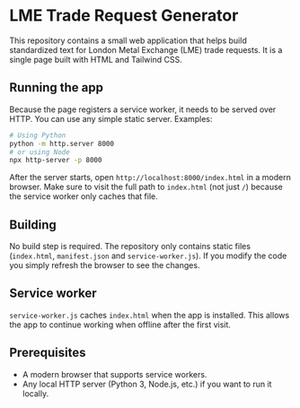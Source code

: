 # LME Trade Request Generator

This repository contains a small web application that helps build standardized text for London Metal Exchange (LME) trade requests. It is a single page built with HTML and Tailwind CSS.

## Running the app

Because the page registers a service worker, it needs to be served over HTTP. You can use any simple static server. Examples:

```bash
# Using Python
python -m http.server 8000
# or using Node
npx http-server -p 8000
```

After the server starts, open `http://localhost:8000/index.html` in a modern browser.
Make sure to visit the full path to `index.html` (not just `/`) because the service worker only caches that file.

## Building

No build step is required. The repository only contains static files (`index.html`, `manifest.json` and `service-worker.js`). If you modify the code you simply refresh the browser to see the changes.

## Service worker

`service-worker.js` caches `index.html` when the app is installed. This allows the app to continue working when offline after the first visit.

## Prerequisites

- A modern browser that supports service workers.
- Any local HTTP server (Python 3, Node.js, etc.) if you want to run it locally.
